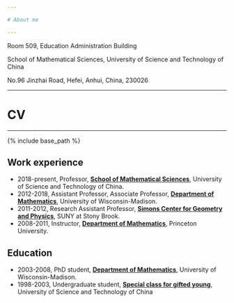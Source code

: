 ```yaml
---

# About me

---
```


 Room 509, Education Administration Building  
 
 School of Mathematical Sciences, University of Science and Technology of China  
 
 No.96 Jinzhai Road, Hefei, Anhui, China, 230026

---

# CV

---

{% include base_path %}


## Work experience

* 2018-present, Professor, **[School of Mathematical Sciences](https://math.ustc.edu.cn/new/main.psp)**, University of Science and Technology of China.
* 2012-2018, Assistant Professor, Associate Professor, **[Department of Mathematics](https://math.ustc.edu.cn/new/main.psp)**, University of Wisconsin-Madison.
* 2011-2012, Research Assistant Professor, **[Simons Center for Geometry and Physics](https://scgp.stonybrook.edu/)**, SUNY at Stony Brook.
* 2008-2011, Instructor, **[Department of Mathematics](https://www.math.princeton.edu/)**, Princeton University.
    
## Education

* 2003-2008, PhD student, **[Department of Mathematics](https://math.ustc.edu.cn/new/main.psp)**, University of Wisconsin-Madison.
* 1998-2003, Undergraduate student, **[Special class for gifted young](https://scgy.ustc.edu.cn/)**, University of Science and Technology of China
